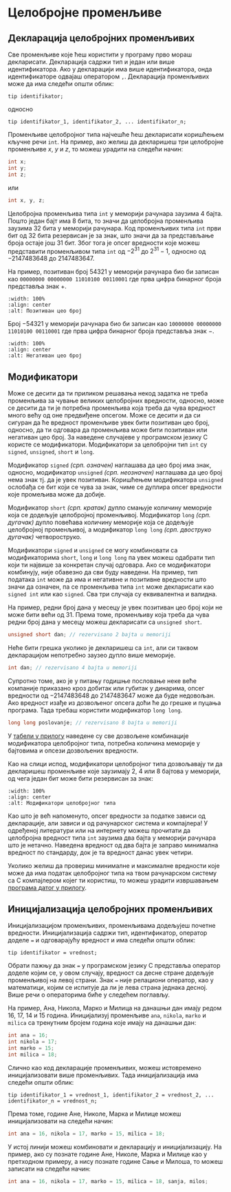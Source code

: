 # Целобројне променљиве

## Декларација целобројних променљивих

Све променљиве које ћеш користити у програму прво мораш декларисати.
Декларација садржи тип и један или више идентификатора. Ако у декларацији има
више идентификатора, онда идентификаторе одвајаш оператором `,`. Декларација
променљивих може да има следећи општи облик:

```text
tip identifikator;
```

односно

```text
tip identifikator_1, identifikator_2, ... identifikator_n;
```

Променљиве целобројног типа најчешће ћеш декларисати коришћењем кључне речи
`int`. На пример, ако желиш да декларишеш три целобројне променљиве $x$, $y$ и
$z$, то можеш урадити на следећи начин:

```c
int x;
int y;
int z;
```

или

```c
int x, y, z;
```

Целобројна променљива типа `int` у меморији рачунара заузима 4 бајта. Пошто
један бајт има 8 бита, то значи да целобројна променљива заузима 32 бита у
меморији рачунара. Код променљивих типа `int` први бит од 32 бита резервисан је
за знак, што значи да за представљање броја остаје још 31 бит. Због тога је
опсег вредности које можеш представити променљивом типа `int` од $-2^{31}$ до
$2^{31}-1$, односно од $-2147483648$ до $2147483647$.

На пример, позитиван број $54321$ у меморији рачунара био би записан као
`00000000 00000000 11010100 00110001` где прва цифра бинарног броја представља
знак $+$.

```{image} images/pozitivan_ceo_broj.png
:width: 100%
:align: center
:alt: Позитиван цео број
```

Број $-54321$ у меморији рачунара био би записан као
`10000000 00000000 11010100 00110001` где прва цифра бинарног броја представља
знак $-$.

```{image} images/negativan_ceo_broj.png
:width: 100%
:align: center
:alt: Негативан цео број
```

## Модификатори

Може се десити да ти приликом решавања некод задатка не треба променљива за
чување великих целобројних вредности, односно, може се десити да ти је потребна
променљива која треба да чува вредност много већу од оне предвиђене опсегом.
Може се десити и да си сигуран да ће вредност променљиве увек бити позитиван
цео број, односно, да ти одговара да променљива може бити позитиван или
негативан цео број. За наведене случајеве у програмском језику C користе се
модификатори. Модификатори за целобројни тип `int` су `signed`, `unsigned`,
`short` и `long`.

Модификатор `signed` *(срп. означен)* наглашава да цео број има знак, односно,
модификатор `unsigned` *(срп. неозначен)* наглашава да цео број нема знак тј.
да је увек позитиван. Коришћењем модификатора `unsigned` ослобађа се бит који
се чува за знак, чиме се дуплира опсег вредности које промељива може да добије.

Модификатор `short` *(срп. кратак)* дупло смањује количину меморије која се
додељује целобројној променљивој. Модификатор `long` *(срп. дугачак)* дупло
повећава количину меморије која се додељује целобројној променљивој, а
модификатор `long long` *(срп. двоструко дугачак)* четвороструко.

Модификатори `signed` и `unsigned` се могу комбиновати са модификаторима
`short`, `long` и `long long` па увек можеш одабрати тип који ти највише
за конкретан случај одговара. Ако се модификатори комбинују, није обавезно да
сви буду наведени. На пример, тип података `int` може да има и негативне и
позитивне вредности што значи да означен, па се променљива типа `int` може
декларисати као `signed int` или као `signed`. Сва три случаја су еквивалентна
и валидна.

На пример, редни број дана у месецу је увек позитиван цео број који не може
бити већи од $31$. Према томе, променљиву која треба да чува редни број
дана у месецу можеш декларисати са `unsigned short`.

```c
unsigned short dan; // rezervisano 2 bajta u memoriji
```

Неће бити грешка уколико је декларишеш са `int`, али си таквом декларацијом
непотребно заузео дупло више меморије.

```c
int dan; // rezervisano 4 bajta u memoriji
```

Супротно томе, ако је у питању годишње пословање неке веће компаније приказано
кроз добитак или губитак у динарима, опсег вредности од $-2147483648$ до
$2147483647$ може да буде недовољан. Ако вредност изађе из дозвољеног опсега
доћи ће до грешке и пуцања програма. Тада требаш користити модификатор
`long long`.

```c
long long poslovanje; // rezervisano 8 bajtа u memoriji
```

У [табели у прилогу](../prilozi/tipovi_podataka.md) наведене су све дозвољене
комбинације модификатора целобројног типа, потребна количина меморије у
бајтовима и опсези дозвољених вредности.

Као на слици испод, модификатори целобројног типа дозвољавају ти да декларишеш
променљиве које заузимају 2, 4 или 8 бајтова у меморији, од чега један бит може
бити резервисан за знак:

```{image} images/modifikatori.png
:width: 100%
:align: center
:alt: Модификатори целобројног типа
```

Као што је већ напоменуто, опсег вредности за податке зависи од декларације,
али зависи и од рачунарског система и компајлера! У одређеној литератури или на
интернету можеш прочитати да целобројна вредност типа `int` заузима два бајта у
меморији рачунара што је нетачно. Наведена вредност од два бајта је заправо
минимална вредност по стандарду, док је та вредност данас увек четири.

Уколико желиш да провериш минималне и максималне вредности које може да има
податак целобројног типа на твом рачунарском систему са C компајлером којег ти
користиш, то можеш урадити извршавањем [програма датог у прилогу](../prilozi/celobrojni_ogranicenja.md).

## Иницијализација целобројних променљивих

Иницијализацијом променљивих, променљивама додељујеш почетне вредности.
Иницијализација садржи тип, идентификатор, оператор доделе `=` и одговарајућу
вредност и има следећи општи облик:

```text
tip identifikator = vrednost;
```

Обрати пажњу да знак `=` у програмском језику C представља оператор доделе
којим се, у овом случају, вредност са десне стране додељује променљивој на
левој страни. Знак `=` није релациони оператор, као у математици, којим се
испитује да ли је лева страна једнака десној. Више речи о операторима биће у
следећем поглављу.

На пример, Ана, Никола, Марко и Милица на данашњи дан имају редом 16, 17, 14 и
15 година. Иницијализуј променљиве `ana`, `nikola`, `marko` и `milica` са
тренутним бројем година које имају на данашњи дан:

```c
int ana = 16;
int nikola = 17;
int marko = 15;
int milica = 18;
```

Слично као код декларације променљивих, можеш истовремено иницијализовати више
променљивих. Тада иницијализација има следећи општи облик:

```text
tip identifikator_1 = vrednost_1, identifikator_2 = vrednost_2, ... identifikator_n = vrednost_n;
```

Према томе, године Ане, Николе, Марка и Милице можеш иницијализовати на следећи
начин:

```c
int ana = 16, nikola = 17, marko = 15, milica = 18;
```

У истој линији можеш комбиновати и декларацију и иницијализацију. На пример,
ако су познате године Ане, Николе, Марка и Милице као у претходном примеру, а
нису познате године Сање и Милоша, то можеш записати на следећи начин:

```c
int ana = 16, nikola = 17, marko = 15, milica = 18, sanja, milos;
```
